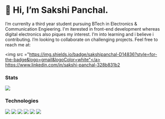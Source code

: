 <h1><b>👋 Hi, I’m Sakshi Panchal. </b></h1>
I’m currenlty a third year student pursuing BTech in Electronics & Communication Engieering. I'm iterested in front-end development whereas digital electronics also piques my interest. I’m into learning and i believe i contributing. I’m looking to collaborate on challenging projects.
Feel free to reach me at:

<a><img src ="https://img.shields.io/badge/sakshipanchal-D14836?style=for-the-badge&logo=gmail&logoColor=white"</a>
<a>https://www.linkedin.com/in/sakshi-panchal-328b831b2</a>

  <h3><b> Stats </b></h3>
<img src="https://github-readme-stats.vercel.app/api?username=2331sakshi"/>

  <h3> <b>Technologies </b></h3>
<img src="https://img.shields.io/badge/C%2B%2B-00599C?style=for-the-badge&logo=c%2B%2B&logoColor=white"/>
<img src = "https://img.shields.io/badge/C-00599C?style=for-the-badge&logo=c&logoColor=white"/>
<img src = "https://img.shields.io/badge/CSS3-1572B6?style=for-the-badge&logo=css3&logoColor=white/">
<img src = "https://img.shields.io/badge/HTML5-E34F26?style=for-the-badge&logo=html5&logoColor=white">
<img src = "https://img.shields.io/badge/JavaScript-323330?style=for-the-badge&logo=javascript&logoColor=F7DF1E">
<img src = "https://img.shields.io/badge/React-20232A?style=for-the-badge&logo=react&logoColor=61DAFB">
<!---
2331sakshi/2331sakshi is a ✨ special ✨ repository because its `README.md` (this file) appears on your GitHub profile.
You can click the Preview link to take a look at your changes.
--->

